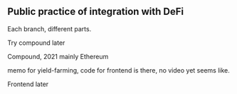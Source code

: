 ## Public practice of integration with DeFi

<p>Each branch, different parts.</p>

<p>Try compound later</p>

<p>Compound, 2021 mainly Ethereum</p>

<p>memo for yield-farming, code for frontend is there, no video yet seems like.</p>

<p>Frontend later</p>
